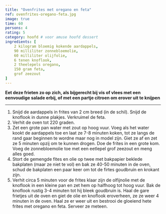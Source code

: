 ```yaml
---
title: "Ovenfrites met oregano en feta"
ref: ovenfrites-oregano-feta.jpg
image: true
time: 60
persons: 4
rating: 5
category: hoofd # voor amuse hoofd dessert
ingredients: [
	2 kilogram bloemig kokende aardappels,
	90 milliliter zonnebloemolie,
	60 milliliter olijfolie,
	6 tenen knoflook,
	2 theelepels oregano,
	150 gram feta,
	grof zeezout
]
---
```


**Eet deze frieten zo op zich, als bijgerecht bij vis of vlees met een eenvoudige salade erbij, of met een partje citroen om erover uit te knijpen**

---

1. Snijd de aardappels in frites van 2 cm breed (in de schil). Snijd de knoflook in dunne plakjes. Verkruimel de feta.
2. Verhit de oven tot 220 graden.
3. Zet een grote pan water met zout op hoog vuur. Voeg als het water kookt de aardappels toe en laat ze 7-8 minuten koken, tot ze langs de rand gaar beginnen te wordne maar nog in model zijn. Giet ze af en zet ze 5 minuten opzij om te kunnen drogen. Doe de frites in een grote kom. Voeg de zonnebloemolie toe met een eetlepel grof zeezout en meng alles goed.
4. Stort de gemengde fites en olie op twee met bakpapier beklede bakplaten (maar ze niet te vol) en bak ze 40-50 minuten in de oven, schud de bakplaten een paar keer om tot de firtes goudbruin en krokant zijn.
5. Verhit circa 5 minuten voor de frites klaar zijn de olfijnolie met de knoflook in een kleine pan en zet hem op halfhoog tot hoog vuur. Bak de knoflook rustig 3-4 minuten tot hij bleek goudbruin is. Haal de gare frietjes uit de oven en giet de olie en knoflook eroverheen, ze ze weer 4 minuten in de oven. Haal ze er weer uit en bestrooi de gloeiend hete frites met oregano en feta. Serveer ze meteen.